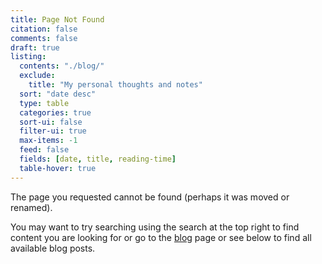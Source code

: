 ```yaml
---
title: Page Not Found
citation: false
comments: false
draft: true
listing:
  contents: "./blog/"
  exclude:
    title: "My personal thoughts and notes"
  sort: "date desc"
  type: table
  categories: true
  sort-ui: false
  filter-ui: true
  max-items: -1
  feed: false
  fields: [date, title, reading-time]
  table-hover: true
---
```


The page you requested cannot be found (perhaps it was moved or renamed).

You may want to try searching using the search at the top right to find content you are looking for or go to the [blog](./blog) page or see below to find all available blog posts.
